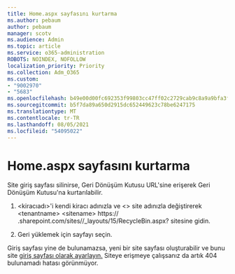 ```yaml
---
title: Home.aspx sayfasını kurtarma
ms.author: pebaum
author: pebaum
manager: scotv
ms.audience: Admin
ms.topic: article
ms.service: o365-administration
ROBOTS: NOINDEX, NOFOLLOW
localization_priority: Priority
ms.collection: Adm_O365
ms.custom:
- "9002970"
- "5683"
ms.openlocfilehash: b49e00d00fc692353f99803cc47ff02c2729cab9c8a9a9bfa3ff4674d785bda5
ms.sourcegitcommit: b5f7da89a650d2915dc652449623c78be6247175
ms.translationtype: MT
ms.contentlocale: tr-TR
ms.lasthandoff: 08/05/2021
ms.locfileid: "54095022"
---
```

# <a name="recover-the-homeaspx-page"></a>Home.aspx sayfasını kurtarma

Site giriş sayfası silinirse, Geri Dönüşüm Kutusu URL'sine erişerek Geri Dönüşüm Kutusu'na kurtarılabilir.

1. <kiracıadı>'i kendi kiracı adınızla ve <> site adınızla değiştirerek \<tenantname> \<sitename> https://  .sharepoint.com/sites//_layouts/15/RecycleBin.aspx? sitesine  gidin.

2. Geri yüklemek için sayfayı seçin.

Giriş sayfası yine de bulunamazsa, yeni bir site sayfası oluşturabilir ve bunu site [giriş sayfası olarak ayarlayın.](https://support.microsoft.com/en-gb/office/use-a-different-page-for-your-sharepoint-site-home-page-35a5022c-f84a-455d-985e-c691ab5dfa17?ui=en-us&rs=en-gb&ad=gb) Siteye erişmeye çalışsanız da artık 404 bulunamadı hatası görünmüyor.
